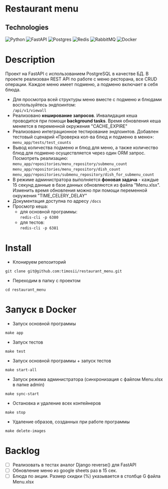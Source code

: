 # Restaurant menu
## Technologies ##
![Python](https://img.shields.io/badge/python-3670A0?style=for-the-badge&logo=python&logoColor=ffdd54)
![FastAPI](https://img.shields.io/badge/FastAPI-005571?style=for-the-badge&logo=fastapi)
![Postgres](https://img.shields.io/badge/postgres-%23316192.svg?style=for-the-badge&logo=postgresql&logoColor=white)
![Redis](https://img.shields.io/badge/redis-%23DD0031.svg?style=for-the-badge&logo=redis&logoColor=white)
![RabbitMQ](https://img.shields.io/badge/Rabbitmq-FF6600?style=for-the-badge&logo=rabbitmq&logoColor=white)
![Docker](https://img.shields.io/badge/docker-%230db7ed.svg?style=for-the-badge&logo=docker&logoColor=white)

# Description

Проект на FastAPI с использованием PostgreSQL в качестве БД.
В проекте реализован REST API по работе с меню ресторана, все CRUD операции.
Каждое меню имеет подменю, а подменю включает в себя блюда.

- Для просмотра всей структуры меню вместе с подменю и блюдами воспользуйтесь эндпоинтом:  
`/api/v1/viewall`  
- Реализовано **кеширование запросов**. Инвалидация кеша проводится при помощи **background tasks**. Время обновления кеша меняется в переменной окружения "CACHE_EXPIRE"
- Реализовано интеграционное тестирование эндпоинтов. Добавлен тестовый сценарий «Проверка кол-ва блюд и подменю в меню»:  
`menu_app/tests/test_counts`  
- Вывод количества подменю и блюд для меню, а также количество блюд для подменю осуществляется через один ORM запрос.  
Посмотреть реализацию:    
`menu_app/repositories/menu_repository/submenu_count`  
`menu_app/repositories/menu_repository/dish_count`  
`menu_app/repositories/submenu_repository/dish_for_submenu_count`  
- В режиме администратора выполняется **фоновая задача** - каждые 15 секунд данные в базе данных обновляются из файла "Menu.xlsx". Изменить время обновления можно при помощи переменной окружения "TIME_CELERY_DELAY"  
- Документация доступна по адресу `/docs`  
- Просмотр кеша:  
  - для основной программы:  
  `redis-cli -p 6380`  
  - для тестов:  
  `redis-cli -p 6381`  


# Install

- Клонируем репозиторий
```
git clone git@github.com:timosii/restaurant_menu.git
```
- Переходим в папку с проектом
```
cd restaurant_menu
```

# Запуск в Docker

- Запуск основной программы
```
make app
```
- Запуск тестов
```
make test
```
- Запуск основной программы + запуск тестов
```
make start-all
```
- Запуск режима администратора (синхронизация с файлом Menu.xlsx в папке admin)
```
make sync-start
```
- Остановка и удаление всех контейнеров
```
make stop
```
- Удаление образов, созданных при работе программы
```
make delete-images
```
# Backlog
- [ ] Реализовать в тестах аналог Django reverse() для FastAPI
- [ ] Обновление меню из google sheets раз в 15 сек.
- [ ] Блюда по акции. Размер скидки (%) указывается в столбце G файла Menu.xlsx
